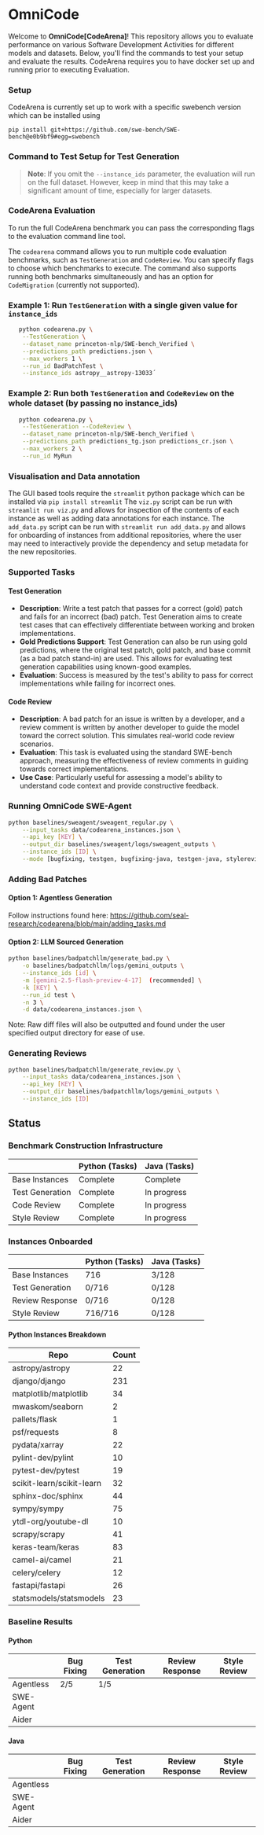 # OmniCode

Welcome to **OmniCode[CodeArena]**! This repository allows you to evaluate performance on various Software Development Activities for different models and datasets. Below, you'll find the commands to test your setup and evaluate the results. CodeArena requires you to have docker set up and running prior to executing Evaluation.

### Setup
CodeArena is currently set up to work with a specific swebench version which can be installed using

`pip install git+https://github.com/swe-bench/SWE-bench@e0b9bf9#egg=swebench`

### Command to Test Setup for Test Generation

> **Note**: If you omit the `--instance_ids` parameter, the evaluation will run on the full dataset. However, keep in mind that this may take a significant amount of time, especially for larger datasets.

### CodeArena Evaluation

To run the full CodeArena benchmark you can pass the corresponding flags to the evaluation command line tool.

The `codearena` command allows you to run multiple code evaluation benchmarks, such as `TestGeneration` and `CodeReview`. You can specify flags to choose which benchmarks to execute. The command also supports running both benchmarks simultaneously and has an option for `CodeMigration` (currently not supported).

### Example 1: Run `TestGeneration` with a single given value for `instance_ids`

```bash
   python codearena.py \
    --TestGeneration \
    --dataset_name princeton-nlp/SWE-bench_Verified \
    --predictions_path predictions.json \
    --max_workers 1 \
    --run_id BadPatchTest \
    --instance_ids astropy__astropy-13033´
```

### Example 2: Run both `TestGeneration` and `CodeReview` on the whole dataset (by passing no instance_ids)

```bash
   python codearena.py \
    --TestGeneration --CodeReview \
    --dataset_name princeton-nlp/SWE-bench_Verified \
    --predictions_path predictions_tg.json predictions_cr.json \
    --max_workers 2 \
    --run_id MyRun
```

### Visualisation and Data annotation

The GUI based tools require the `streamlit` python package which can be installed via `pip install streamlit`
The `viz.py` script can be run with `streamlit run viz.py` and allows for inspection of the contents of each instance as well as adding data annotations for each instance.
The `add_data.py` script can be run with `streamlit run add_data.py` and allows for onboarding of instances from additional repositories, where the user may need to interactively provide the dependency and setup metadata for the new repositories.

### Supported Tasks

#### Test Generation
* **Description**: Write a test patch that passes for a correct (gold) patch and fails for an incorrect (bad) patch. Test Generation aims to create test cases that can effectively differentiate between working and broken implementations.
* **Gold Predictions Support**: Test Generation can also be run using gold predictions, where the original test patch, gold patch, and base commit (as a bad patch stand-in) are used. This allows for evaluating test generation capabilities using known-good examples.
* **Evaluation**: Success is measured by the test's ability to pass for correct implementations while failing for incorrect ones.

#### Code Review
* **Description**: A bad patch for an issue is written by a developer, and a review comment is written by another developer to guide the model toward the correct solution. This simulates real-world code review scenarios.
* **Evaluation**: This task is evaluated using the standard SWE-bench approach, measuring the effectiveness of review comments in guiding towards correct implementations.
* **Use Case**: Particularly useful for assessing a model's ability to understand code context and provide constructive feedback.

### Running OmniCode SWE-Agent

```bash
python baselines/sweagent/sweagent_regular.py \
    --input_tasks data/codearena_instances.json \
    --api_key [KEY] \
    --output_dir baselines/sweagent/logs/sweagent_outputs \
    --instance_ids [ID] \
    --mode [bugfixing, testgen, bugfixing-java, testgen-java, stylereview, reviewfix]
```

### Adding Bad Patches

#### Option 1: Agentless Generation
Follow instructions found here: https://github.com/seal-research/codearena/blob/main/adding_tasks.md

#### Option 2: LLM Sourced Generation
```bash
python baselines/badpatchllm/generate_bad.py \
    -o baselines/badpatchllm/logs/gemini_outputs \
    --instance_ids [id] \
    -m [gemini-2.5-flash-preview-4-17]  (recommended] \
    -k [KEY] \
    --run_id test \
    -n 3 \
    -d data/codearena_instances.json \
```

Note: Raw diff files will also be outputted and found under the user specified output directory for ease of use.
### Generating Reviews
```bash
python baselines/badpatchllm/generate_review.py \
    --input_tasks data/codearena_instances.json \
    --api_key [KEY] \
    --output_dir baselines/badpatchllm/logs/gemini_outputs \
    --instance_ids [ID]
```

## Status

### Benchmark Construction Infrastructure

<div align="center">

|                 | Python (Tasks) | Java (Tasks) |
|-----------------|----------------|--------------|
| Base Instances  | Complete       | Complete     |
| Test Generation | Complete      | In progress    |
| Code Review     | Complete       | In progress   |
| Style Review    | Complete       | In progress   |


</div>

### Instances Onboarded

<div align="center">

|                 | Python (Tasks) | Java (Tasks) |
|-----------------|----------------|--------------|
| Base Instances  | 716            | 3/128            |
| Test Generation | 0/716          | 0/128            |
| Review Response | 0/716          | 0/128            |
| Style Review    | 716/716       | 0/128   |


</div>


#### Python Instances Breakdown

<div align="center">

| Repo | Count |
|------|-------|
| astropy/astropy | 22 |
| django/django  | 231 |
| matplotlib/matplotlib |  34 |
| mwaskom/seaborn | 2 |
| pallets/flask |  1 |
| psf/requests  |  8 | 
| pydata/xarray |  22 |
| pylint-dev/pylint     |  10 |
| pytest-dev/pytest    |   19 |
| scikit-learn/scikit-learn |      32| 
| sphinx-doc/sphinx   |    44 |
| sympy/sympy   |  75 | 
| ytdl-org/youtube-dl  |    10 |
| scrapy/scrapy  | 41 | 
| keras-team/keras    |    83 |
| camel-ai/camel |  21 |
| celery/celery   | 12 |
| fastapi/fastapi | 26 |
| statsmodels/statsmodels | 23 |

</div>

### Baseline Results


#### Python

<div align="center">

|                 | Bug Fixing | Test Generation | Review Response | Style Review |
|-----------------|----------------|--------------|----------------|--------------|
| Agentless       |  2/5          |   1/5       |                  |            |
| SWE-Agent       |               |               |                  |            |
| Aider           |               |               |                  |            |

</div>


#### Java

<div align="center">

|                 | Bug Fixing | Test Generation | Review Response | Style Review |
|-----------------|----------------|--------------|----------------|--------------|
| Agentless       |               |               |                  |            |
| SWE-Agent       |               |               |                  |            |
| Aider           |               |               |                  |            |

</div>


